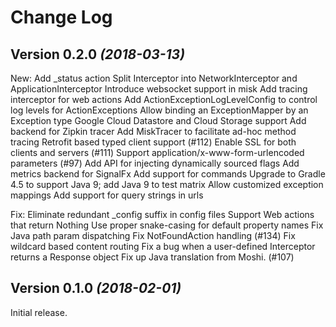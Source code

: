 Change Log
==========

Version 0.2.0 *(2018-03-13)*
----------------------------

New:
Add \_status action
Split Interceptor into NetworkInterceptor and ApplicationInterceptor
Introduce websocket support in misk
Add tracing interceptor for web actions
Add ActionExceptionLogLevelConfig to control log levels for ActionExceptions
Allow binding an ExceptionMapper by an Exception type
Google Cloud Datastore and Cloud Storage support
Add backend for Zipkin tracer
Add MiskTracer to facilitate ad-hoc method tracing
Retrofit based typed client support (#112)
Enable SSL for both clients and servers (#111)
Support application/x-www-form-urlencoded parameters (#97)
Add API for injecting dynamically sourced flags
Add metrics backend for SignalFx
Add support for commands
Upgrade to Gradle 4.5 to support Java 9; add Java 9 to test matrix
Allow customized exception mappings
Add support for query strings in urls

Fix:
Eliminate redundant \_config suffix in config files
Support Web actions that return Nothing
Use proper snake-casing for default property names
Fix Java path param dispatching
Fix NotFoundAction handling (#134)
Fix wildcard based content routing
Fix a bug when a user-defined Interceptor returns a Response object
Fix up Java translation from Moshi. (#107)

Version 0.1.0 *(2018-02-01)*
----------------------------

Initial release.

